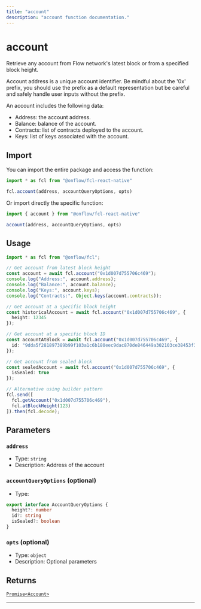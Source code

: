 ```yaml
---
title: "account"
description: "account function documentation."
---
```


<!-- THIS DOCUMENT IS AUTO-GENERATED FROM [onflow/fcl-react-native/../sdk/src/account/account.ts](https://github.com/onflow/fcl-js/tree/master/packages/fcl-react-native/../sdk/src/account/account.ts). DO NOT EDIT MANUALLY -->

# account

Retrieve any account from Flow network's latest block or from a specified block height.

Account address is a unique account identifier. Be mindful about the '0x' prefix, you should use the prefix as a default representation but be careful and safely handle user inputs without the prefix.

An account includes the following data:
- Address: the account address.
- Balance: balance of the account.
- Contracts: list of contracts deployed to the account.
- Keys: list of keys associated with the account.

## Import

You can import the entire package and access the function:

```typescript
import * as fcl from "@onflow/fcl-react-native"

fcl.account(address, accountQueryOptions, opts)
```

Or import directly the specific function:

```typescript
import { account } from "@onflow/fcl-react-native"

account(address, accountQueryOptions, opts)
```

## Usage

```typescript
import * as fcl from "@onflow/fcl";

// Get account from latest block height
const account = await fcl.account("0x1d007d755706c469");
console.log("Address:", account.address);
console.log("Balance:", account.balance);
console.log("Keys:", account.keys);
console.log("Contracts:", Object.keys(account.contracts));

// Get account at a specific block height
const historicalAccount = await fcl.account("0x1d007d755706c469", {
  height: 12345
});

// Get account at a specific block ID
const accountAtBlock = await fcl.account("0x1d007d755706c469", {
  id: "9dda5f281897389b99f103a1c6b180eec9dac870de846449a302103ce38453f3"
});

// Get account from sealed block
const sealedAccount = await fcl.account("0x1d007d755706c469", {
  isSealed: true
});

// Alternative using builder pattern
fcl.send([
  fcl.getAccount("0x1d007d755706c469"),
  fcl.atBlockHeight(123)
]).then(fcl.decode);
```

## Parameters

### `address` 


- Type: `string`
- Description: Address of the account

### `accountQueryOptions` (optional)


- Type: 
```typescript
export interface AccountQueryOptions {
  height?: number
  id?: string
  isSealed?: boolean
}
```

### `opts` (optional)


- Type: `object`
- Description: Optional parameters


## Returns

[`Promise<Account>`](../types#account)


---